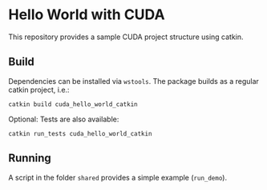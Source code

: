 # Hello World with CUDA
This repository provides a sample CUDA project structure using catkin. 

## Build

Dependencies can be installed via `wstools`. 
The package builds as a regular catkin project, i.e.:
```
catkin build cuda_hello_world_catkin
```

Optional: Tests are also available:
```
catkin run_tests cuda_hello_world_catkin
```

## Running
A script in the folder `shared` provides a simple example (`run_demo`). 